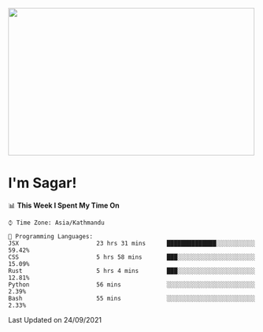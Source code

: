 
<img src="https://media.giphy.com/media/3ornk57KwDXf81rjWM/giphy.gif" width="500" height="300" frameBorder="0" class="giphy-embed" allowFullScreen></img>

#   I'm Sagar!

<!--START_SECTION:waka-->
📊 **This Week I Spent My Time On** 

```text
⌚︎ Time Zone: Asia/Kathmandu

💬 Programming Languages: 
JSX                      23 hrs 31 mins      ██████████████░░░░░░░░░░░   59.42% 
CSS                      5 hrs 58 mins       ███░░░░░░░░░░░░░░░░░░░░░░   15.09% 
Rust                     5 hrs 4 mins        ███░░░░░░░░░░░░░░░░░░░░░░   12.81% 
Python                   56 mins             ░░░░░░░░░░░░░░░░░░░░░░░░░   2.39% 
Bash                     55 mins             ░░░░░░░░░░░░░░░░░░░░░░░░░   2.33%

```


 Last Updated on 24/09/2021
<!--END_SECTION:waka-->
